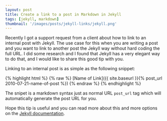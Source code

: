 ```yaml
---
layout: post
title: Create a link to a post in Markdown in Jekyll
tags: [jekyll, markdown]
thumbnail: '/images/posts/jekyll-links/jekyll.png'
---
```


Recently I got a support request from a client about how to link to an internal post with Jekyll. The use case for this when you are writing a post and you want to link to another post the Jekyll way without hard coding the full URL. I did some research and I found that Jekyll has a very elegant way to do that, and I would like to share this good tip with you.

Linking to an internal post is as simple as the following snippet:

{% highlight html %}
{% raw %}
[Name of Link]({{ site.baseurl }}{% post_url 2010-07-21-name-of-post %})
{% endraw %}
{% endhighlight %}

The snipet is a markdown syntax just as normal URL `post_url` tag which will automatically generate the post URL for you.

Hope this tip is useful and you can read more about this and more options on the [Jekyll documentation](http://jekyllrb.com/docs/templates/#post-url).